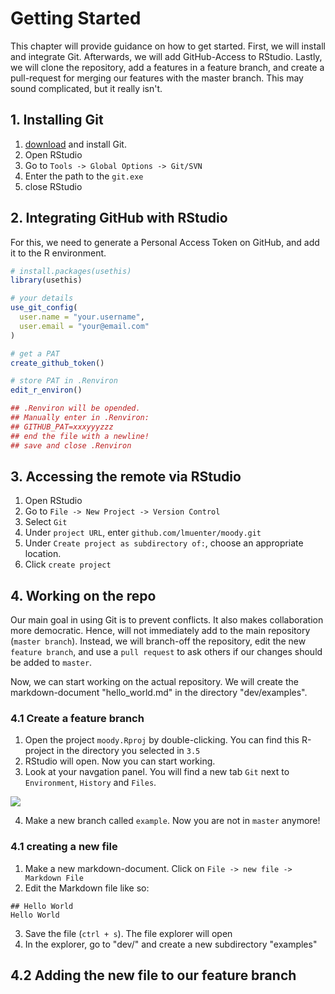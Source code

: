 # Getting Started

This chapter will provide guidance on how to get started. First, we will install and integrate Git. Afterwards, we will add GitHub-Access to RStudio. Lastly, we will clone the repository, add a features in a feature branch, and create a pull-request for merging our features with the master branch. This may sound complicated, but it really isn't.

## 1. Installing Git

1. [download](https://git-scm.com/downloads) and install Git.
2. Open RStudio
3. Go to `Tools -> Global Options -> Git/SVN`
4. Enter the path to the `git.exe`
5. close RStudio

## 2. Integrating GitHub with RStudio

For this, we need to generate a Personal Access Token on GitHub, and add it to the R environment.

``` R
# install.packages(usethis)
library(usethis)

# your details
use_git_config(
  user.name = "your.username", 
  user.email = "your@email.com"
)

# get a PAT
create_github_token()

# store PAT in .Renviron
edit_r_environ()

## .Renviron will be opended.
## Manually enter in .Renviron:
## GITHUB_PAT=xxxyyyzzz
## end the file with a newline!
## save and close .Renviron
```

## 3. Accessing the remote via RStudio

1. Open RStudio
2. Go to `File -> New Project -> Version Control`
3. Select `Git`
4. Under `project URL`, enter `github.com/lmuenter/moody.git`
5. Under `Create project as subdirectory of:`, choose an appropriate location.
6. Click `create project`

## 4. Working on the repo
Our main goal in using Git is to prevent conflicts. It also makes collaboration more democratic. Hence, will not immediately add to the main repository (`master branch`). Instead, we will branch-off the repository, edit the new `feature branch`, and use a `pull request` to ask others if our changes should be added to `master`.

Now, we can start working on the actual repository. We will create the markdown-document "hello_world.md" in the directory "dev/examples".

### 4.1 Create a feature branch

1. Open the project `moody.Rproj` by double-clicking. You can find this R-project in the directory you selected in `3.5`
2. RStudio will open. Now you can start working.
3. Look at your navgation panel. You will find a new tab `Git` next to `Environment`, `History` and `Files`.

![](../figs/RStudio-git-panel)

4. Make a new branch called `example`. Now you are not in `master` anymore!

### 4.1 creating a new file

1. Make a new markdown-document. Click on `File -> new file -> Markdown File`
2. Edit the Markdown file like so:
```
## Hello World
Hello World

```
3. Save the file (`ctrl + s`). The file explorer will open
4. In the explorer, go to "dev/" and create a new subdirectory "examples"

## 4.2 Adding the new file to our feature branch
